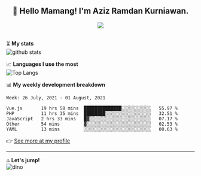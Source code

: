 <h2 align="center">👋 Hello Mamang! I'm Aziz Ramdan Kurniawan.</h2>  
<p align="center">
  <img src="https://komarev.com/ghpvc/?username=azizramdan"> <br><br>
</p>
    
⏳ **My stats**  
![github stats](https://github-readme-stats.vercel.app/api?username=azizramdan&show_icons=true&count_private=true&title_color=000&hide_border=true&hide_title=true)  

📈 **Languages I use the most**  
![Top Langs](https://github-readme-stats.vercel.app/api/top-langs/?username=azizramdan&layout=compact&langs_count=6&hide=tsql&hide_border=true&hide_title=true&exclude_repo=Futsal-Go,Futsal-Go-Admin,Sistem-Informasi-Sensus-Harian-Rawat-Inap)  

📊 **My weekly development breakdown**
<!--START_SECTION:waka-->
```text
Week: 26 July, 2021 - 01 August, 2021

Vue.js       19 hrs 58 mins  ██████████████░░░░░░░░░░░   55.97 % 
PHP          11 hrs 35 mins  ████████░░░░░░░░░░░░░░░░░   32.51 % 
JavaScript   2 hrs 33 mins   █▓░░░░░░░░░░░░░░░░░░░░░░░   07.17 % 
Other        54 mins         ▓░░░░░░░░░░░░░░░░░░░░░░░░   02.53 % 
YAML         13 mins         ░░░░░░░░░░░░░░░░░░░░░░░░░   00.63 % 
```
<!--END_SECTION:waka-->
👉 [See more at my profile](https://wakatime.com/@azizramdan)
***
🔝 **Let's jump!**  
![dino](https://raw.githubusercontent.com/azizramdan/azizramdan/master/dino.gif)  
